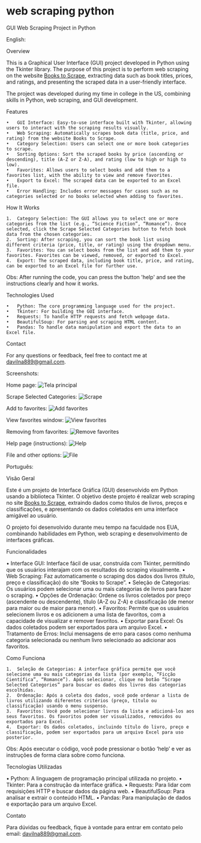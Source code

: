 # web scraping python
GUI Web Scraping Project in Python

English:

Overview

This is a Graphical User Interface (GUI) project developed in Python using the Tkinter library. The purpose of this project is to perform web scraping on the website [Books to Scrape](http://books.toscrape.com), extracting data such as book titles, prices, and ratings, and presenting the scraped data in a user-friendly interface.

The project was developed during my time in college in the US, combining skills in Python, web scraping, and GUI development.

Features

	•	GUI Interface: Easy-to-use interface built with Tkinter, allowing users to interact with the scraping results visually.
	•	Web Scraping: Automatically scrapes book data (title, price, and rating) from the website Books to Scrape.
	•	Category Selection: Users can select one or more book categories to scrape.
	•	Sorting Options: Sort the scraped books by price (ascending or descending), title (A-Z or Z-A), and rating (low to high or high to low).
	•	Favorites: Allows users to select books and add them to a favorites list, with the ability to view and remove favorites.
	•	Export to Excel: The scraped data can be exported to an Excel file.
	•	Error Handling: Includes error messages for cases such as no categories selected or no books selected when adding to favorites.

How It Works

	1.	Category Selection: The GUI allows you to select one or more categories from the list (e.g., “Science Fiction”, “Romance”). Once selected, click the Scrape Selected Categories button to fetch book data from the chosen categories.
	2.	Sorting: After scraping, you can sort the book list using different criteria (price, title, or rating) using the dropdown menu.
	3.	Favorites: You can select books from the list and add them to your favorites. Favorites can be viewed, removed, or exported to Excel.
	4.	Export: The scraped data, including book title, price, and rating, can be exported to an Excel file for further use.

Obs: After running the code, you can press the button 'help' and see the instructions clearly and how it works.

Technologies Used

	•	Python: The core programming language used for the project.
	•	Tkinter: For building the GUI interface.
	•	Requests: To handle HTTP requests and fetch webpage data.
	•	BeautifulSoup: For parsing and scraping HTML content.
	•	Pandas: To handle data manipulation and export the data to an Excel file.

Contact

For any questions or feedback, feel free to contact me at [davilna889@gmail.com](mailto:davilna889@gmail.com).

Screenshots:

Home page:
![Tela principal](images/Screenshot1.png)

Scrape Selected Categories:
![Scrape](images/Screenshot5.png)

Add to favorites:
![Add favorites](images/Screenshot2.png)

View favorites window:
![View favorites](images/Screenshot7.png)

Removing from favorites:
![Remove favorites](images/Screenshot3.png)

Help page (instructions):
![Help](images/Screenshot6.png)

File and other options:
![File](images/Screenshot4.png)


Português:

Visão Geral

Este é um projeto de Interface Gráfica (GUI) desenvolvido em Python usando a biblioteca Tkinter. O objetivo deste projeto é realizar web scraping no site [Books to Scrape](http://books.toscrape.com), extraindo dados como títulos de livros, preços e classificações, e apresentando os dados coletados em uma interface amigável ao usuário.

O projeto foi desenvolvido durante meu tempo na faculdade nos EUA, combinando habilidades em Python, web scraping e desenvolvimento de interfaces gráficas.

Funcionalidades

•	Interface GUI: Interface fácil de usar, construída com Tkinter, permitindo que os usuários interajam com os resultados do scraping visualmente.
•	Web Scraping: Faz automaticamente o scraping dos dados dos livros (título, preço e classificação) do site “Books to Scrape”.
•	Seleção de Categorias: Os usuários podem selecionar uma ou mais categorias de livros para fazer o scraping.
•	Opções de Ordenação: Ordene os livros coletados por preço (ascendente ou descendente), título (A-Z ou Z-A) e classificação (de menor para maior ou de maior para menor).
•	Favoritos: Permite que os usuários selecionem livros e os adicionem a uma lista de favoritos, com a capacidade de visualizar e remover favoritos.
•	Exportar para Excel: Os dados coletados podem ser exportados para um arquivo Excel.
•	Tratamento de Erros: Inclui mensagens de erro para casos como nenhuma categoria selecionada ou nenhum livro selecionado ao adicionar aos favoritos.

Como Funciona

	1.	Seleção de Categorias: A interface gráfica permite que você selecione uma ou mais categorias da lista (por exemplo, “Ficção Científica”, “Romance”). Após selecionar, clique no botão “Scrape Selected Categories” para buscar os dados dos livros das categorias escolhidas.
	2.	Ordenação: Após a coleta dos dados, você pode ordenar a lista de livros utilizando diferentes critérios (preço, título ou classificação) usando o menu suspenso.
	3.	Favoritos: Você pode selecionar livros da lista e adicioná-los aos seus favoritos. Os favoritos podem ser visualizados, removidos ou exportados para Excel.
	4.	Exportar: Os dados coletados, incluindo título do livro, preço e classificação, podem ser exportados para um arquivo Excel para uso posterior.

Obs: Após executar o código, você pode pressionar o botão ‘help’ e ver as instruções de forma clara sobre como funciona.

Tecnologias Utilizadas

•	Python: A linguagem de programação principal utilizada no projeto.
•	Tkinter: Para a construção da interface gráfica.
•	Requests: Para lidar com requisições HTTP e buscar dados da página web.
•	BeautifulSoup: Para analisar e extrair o conteúdo HTML.
•	Pandas: Para manipulação de dados e exportação para um arquivo Excel.

Contato

Para dúvidas ou feedback, fique à vontade para entrar em contato pelo email: [davilna889@gmail.com](mailto:davilna889@gmail.com).